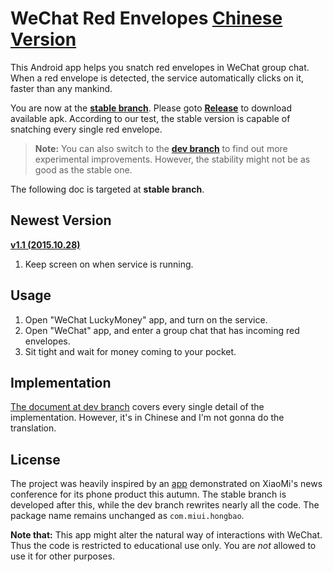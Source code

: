 # WeChat Red Envelopes [Chinese Version](https://github.com/geeeeeeeeek/WeChatLuckyMoney/blob/stable/README.md)

This Android app helps you snatch red envelopes in WeChat group chat. When a red envelope is detected, the service automatically clicks on it, faster than any mankind.

You are now at the [**stable branch**](https://github.com/geeeeeeeeek/WeChatLuckyMoney/tree/stable). Please goto [**Release**](https://github.com/geeeeeeeeek/WeChatLuckyMoney/releases/) to download available apk. According to our test, the stable version is capable of snatching every single red envelope. 

> **Note:** You can also switch to the [**dev branch**](https://github.com/geeeeeeeeek/WeChatLuckyMoney/tree/dev) to find out more experimental improvements. However, the stability might not be as good as the stable one.

The following doc is targeted at **stable branch**.



## Newest Version

[**v1.1 (2015.10.28)**](https://github.com/geeeeeeeeek/WeChatLuckyMoney/releases/tag/v1.1)

1. Keep screen on when service is running.

## Usage

1. Open "WeChat LuckyMoney" app, and turn on the service.
2. Open "WeChat" app, and enter a group chat that has incoming red envelopes.
3. Sit tight and wait for money coming to your pocket.

## Implementation

[The document at dev branch](https://github.com/geeeeeeeeek/WeChatLuckyMoney/blob/dev/README.md) covers every single detail of the implementation. However, it's in Chinese and I'm not gonna do the translation.

## License

The project was heavily inspired by an [app](https://github.com/XiaoMi/LuckyMoneyTool) demonstrated on XiaoMi's news conference for its phone product this autumn. The stable branch is developed after this, while the dev branch rewrites nearly all the code. The package name remains unchanged as `com.miui.hongbao`.

**Note that:** This app might alter the natural way of interactions with WeChat. Thus the code is restricted to educational use only. You are *not* allowed to use it for other purposes.
